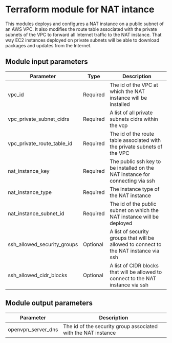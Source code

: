 # Terraform module for NAT intance

This modules deploys and configures a NAT instance on a public subnet of an AWS VPC. It also modifies the route table associated with the private subnets of the VPC to forward all Internet traffic to the NAT instance. That way EC2 instances deployed on private subnets will be able to download packages and updates from the Internet.

## Module input parameters

| Parameter                   | Type     | Description                                                                           |
| --------------------------- |--------- | ------------------------------------------------------------------------------------- |
| vpc_id                      | Required | The id of the VPC at which the NAT instance will be installed                         |
| vpc_private_subnet_cidrs    | Required | A list of all private subnets cidrs within the vcp                                    |
| vpc_private_route_table_id  | Required | The id of the route table associated with the private subnets of the VPC              |
| nat_instance_key            | Required | The public ssh key to be installed on the NAT instance for connecting via ssh         |
| nat_instance_type           | Required | The instance type of the NAT instance                                                 |
| nat_instance_subnet_id      | Required | The id of the public subnet on which the NAT instance will be deployed                |
| ssh_allowed_security_groups | Optional | A list of security groups that will be allowed to connect to the NAT instance via ssh |
| ssh_allowed_cidr_blocks     | Optional | A list of CIDR blocks that will be allowed to connect to the NAT instance via ssh     |

## Module output parameters

| Parameter              | Description                                                   |
| ---------------------- | ------------------------------------------------------------- |
| openvpn_server_dns     | The id of the security group associated with the NAT instance |